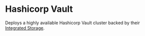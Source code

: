 Hashicorp Vault
===============

Deploys a highly available Hashicorp Vault cluster backed by their
[Integrated
Storage](https://www.vaultproject.io/docs/concepts/integrated-storage).
